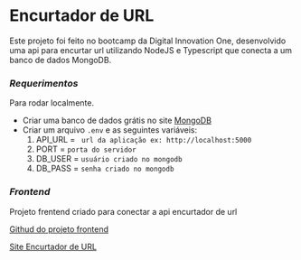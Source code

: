 # Encurtador de URL

Este projeto foi feito no bootcamp da Digital Innovation One, desenvolvido uma 
api para encurtar url utilizando NodeJS e Typescript que conecta a um banco de 
dados MongoDB.


### ***Requerimentos***

Para rodar localmente.

* Criar uma banco de dados grátis no site [MongoDB](https://www.mongodb.com/atlas)
* Criar um arquivo ``` .env ``` e as seguintes variáveis:
    1. API_URL = ``` url da aplicação ex: http://localhost:5000```
    2. PORT = ``` porta do servidor ```
    3. DB_USER = ``` usuário criado no mongodb ```
    4. DB_PASS = ``` senha criado no mongodb ```

### ***Frontend***

Projeto frentend criado para conectar a api encurtador de url

[Githud do projeto frontend](https://github.com/fredcsouza/encurtador-url-interface)

[Site Encurtador de URL](https://fredcsouza.github.io/encurtador-url-interface/)
